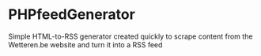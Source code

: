 PHPfeedGenerator
================

Simple HTML-to-RSS generator created quickly to scrape content from the Wetteren.be website and turn it into a RSS feed
